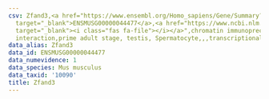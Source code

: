 ```yaml
---
csv: Zfand3,<a href="https://www.ensembl.org/Homo_sapiens/Gene/Summary?db=core;g=ENSMUSG00000044477"
  target="_blank">ENSMUSG00000044477</a>,<a href="https://www.ncbi.nlm.nih.gov/pubmed/25450459"
  target="_blank"><i class="fas fa-file"></i></a>",chromatin immunoprecipitation assay,direct
  interaction,prime adult stage, testis, Spermatocyte,,,transcriptional regulation,
data_alias: Zfand3
data_id: ENSMUSG00000044477
data_numevidence: 1
data_species: Mus musculus
data_taxid: '10090'
title: Zfand3
---
```

